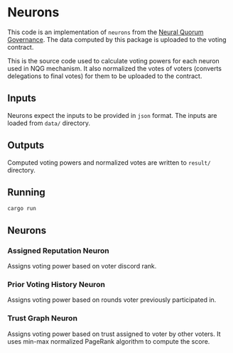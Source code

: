 # Neurons

This code is an implementation of `neurons`
from the [Neural Quorum Governance](https://stellarcommunityfund.gitbook.io/module-library).
The data computed by this package is uploaded to the voting contract.

This is the source code used to calculate voting powers for each neuron used in NQG mechanism.
It also normalized the votes of voters (converts delegations to final votes) for them to be uploaded to the contract.

## Inputs

Neurons expect the inputs to be provided in `json` format. The inputs are loaded from `data/` directory.

## Outputs

Computed voting powers and normalized votes are written to `result/` directory.

## Running

```shell
cargo run
```

## Neurons

### Assigned Reputation Neuron

Assigns voting power based on voter discord rank.

### Prior Voting History Neuron

Assigns voting power based on rounds voter previously participated in.

### Trust Graph Neuron

Assigns voting power based on trust assigned to voter by other voters.
It uses min-max normalized PageRank algorithm to compute the score.
